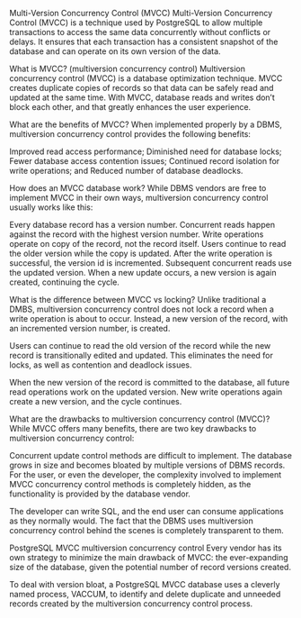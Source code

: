 Multi-Version Concurrency Control (MVCC)
Multi-Version Concurrency Control (MVCC) is a technique used by PostgreSQL to allow multiple transactions to access the same data concurrently without conflicts or delays. It ensures that each transaction has a consistent snapshot of the database and can operate on its own version of the data.

What is MVCC? (multiversion concurrency control)
Multiversion concurrency control (MVCC) is a database optimization technique. MVCC creates duplicate copies of records so that data can be safely read and updated at the same time.
With MVCC, database reads and writes don’t block each other, and that greatly enhances the user experience.

What are the benefits of MVCC?
When implemented properly by a DBMS, multiversion concurrency control provides the following benefits:

Improved read access performance;
Diminished need for database locks;
Fewer database access contention issues;
Continued record isolation for write operations; and
Reduced number of database deadlocks.

How does an MVCC database work?
While DBMS vendors are free to implement MVCC in their own ways, multiversion concurrency control usually works like this:

Every database record has a version number.
Concurrent reads happen against the record with the highest version number.
Write operations operate on copy of the record, not the record itself.
Users continue to read the older version while the copy is updated.
After the write operation is successful, the version id is incremented.
Subsequent concurrent reads use the updated version.
When a new update occurs, a new version is again created, continuing the cycle.

What is the difference between MVCC vs locking?
Unlike traditional a DMBS, multiversion concurrency control does not lock a record when a write operation is about to occur. Instead, a new version of the record, with an incremented version number, is created.

Users can continue to read the old version of the record while the new record is transitionally edited and updated. This eliminates the need for locks, as well as contention and deadlock issues.

When the new version of the record is committed to the database, all future read operations work on the updated version. New write operations again create a new version, and the cycle continues.

What are the drawbacks to multiversion concurrency control (MVCC)?
While MVCC offers many benefits, there are two key drawbacks to multiversion concurrency control:

Concurrent update control methods are difficult to implement.
The database grows in size and becomes bloated by multiple versions of DBMS records.
For the user, or even the developer, the complexity involved to implement MVCC concurrency control methods is completely hidden, as the functionality is provided by the database vendor.

The developer can write SQL, and the end user can consume applications as they normally would. The fact that the DBMS uses multiversion concurrency control behind the scenes is completely transparent to them.

PostgreSQL MVCC multiversion concurrency control
Every vendor has its own strategy to minimize the main drawback of MVCC: the ever-expanding size of the database, given the potential number of record versions created.

To deal with version bloat, a PostgreSQL MVCC database uses a cleverly named process, VACCUM, to identify and delete duplicate and unneeded records created by the multiversion concurrency control process.


